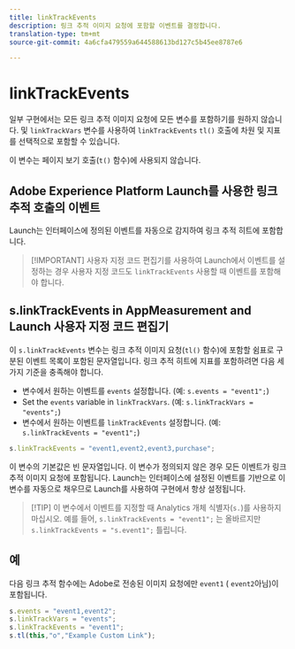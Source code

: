 ```yaml
---
title: linkTrackEvents
description: 링크 추적 이미지 요청에 포함할 이벤트를 결정합니다.
translation-type: tm+mt
source-git-commit: 4a6cfa479559a644588613bd127c5b45ee8787e6

---
```



# linkTrackEvents

일부 구현에서는 모든 링크 추적 이미지 요청에 모든 변수를 포함하기를 원하지 않습니다. 및 `linkTrackVars` 변수를 사용하여 `linkTrackEvents` `tl()` 호출에 차원 및 지표를 선택적으로 포함할 수 있습니다.

이 변수는 페이지 보기 호출(`t()` 함수)에 사용되지 않습니다.

## Adobe Experience Platform Launch를 사용한 링크 추적 호출의 이벤트

Launch는 인터페이스에 정의된 이벤트를 자동으로 감지하여 링크 추적 히트에 포함합니다.

> [!IMPORTANT] 사용자 지정 코드 편집기를 사용하여 Launch에서 이벤트를 설정하는 경우 사용자 지정 코드도 `linkTrackEvents` 사용할 때 이벤트를 포함해야 합니다.

## s.linkTrackEvents in AppMeasurement and Launch 사용자 지정 코드 편집기

이 `s.linkTrackEvents` 변수는 링크 추적 이미지 요청(`tl()` 함수)에 포함할 쉼표로 구분된 이벤트 목록이 포함된 문자열입니다. 링크 추적 히트에 지표를 포함하려면 다음 세 가지 기준을 충족해야 합니다.

* 변수에서 원하는 이벤트를 `events` 설정합니다. (예: `s.events = "event1";`)
* Set the `events` variable in `linkTrackVars`. (예: `s.linkTrackVars = "events";`)
* 변수에서 원하는 이벤트를 `linkTrackEvents` 설정합니다. (예: `s.linkTrackEvents = "event1";`)

```js
s.linkTrackEvents = "event1,event2,event3,purchase";
```

이 변수의 기본값은 빈 문자열입니다. 이 변수가 정의되지 않은 경우 모든 이벤트가 링크 추적 이미지 요청에 포함됩니다. Launch는 인터페이스에 설정된 이벤트를 기반으로 이 변수를 자동으로 채우므로 Launch를 사용하여 구현에서 항상 설정됩니다.

> [!TIP] 이 변수에서 이벤트를 지정할 때 Analytics 개체 식별자(`s.`)를 사용하지 마십시오. 예를 들어, `s.linkTrackEvents = "event1";` 는 올바르지만 `s.linkTrackEvents = "s.event1";` 틀립니다.

## 예

다음 링크 추적 함수에는 Adobe로 전송된 이미지 요청에만 `event1` ( `event2`아님)이 포함됩니다.

```js
s.events = "event1,event2";
s.linkTrackVars = "events";
s.linkTrackEvents = "event1";
s.tl(this,"o","Example Custom Link");
```
